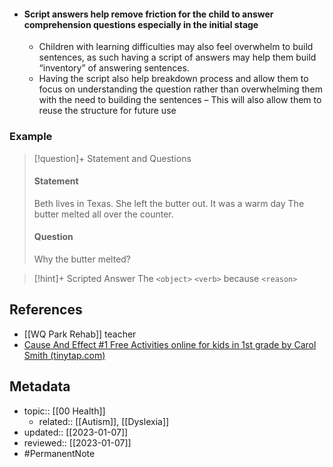 - #### Script answers help remove friction for the child to answer comprehension questions especially in the initial stage
	- Children with learning difficulties may also feel overwhelm to build sentences, as such having a script of answers may help them build “inventory” of answering sentences.
	- Having the script also help breakdown process and allow them to focus on understanding the question rather than overwhelming them with the need to building the sentences – This will also allow them to reuse the structure for future use

### Example
> [!question]+ Statement and Questions
> #### Statement
> Beth lives in Texas. She left the butter out. It was a warm day The butter melted all over the counter.
> #### Question
> Why the butter melted?

> [!hint]+ Scripted Answer
> The `<object>` `<verb>` because `<reason>`
> 

## References
- [[WQ Park Rehab]] teacher
- [Cause And Effect #1 Free Activities online for kids in 1st grade by Carol Smith (tinytap.com)](https://www.tinytap.com/activities/g28wp/play/cause-and-effect-1)

## Metadata
- topic:: [[00 Health]]
	- related:: [[Autism]], [[Dyslexia]]
- updated:: [[2023-01-07]]
- reviewed:: [[2023-01-07]]
- #PermanentNote 
